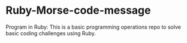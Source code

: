 # Ruby-Morse-code-message
Program in Ruby: This is a basic programming operations repo to solve basic coding challenges using Ruby. 
